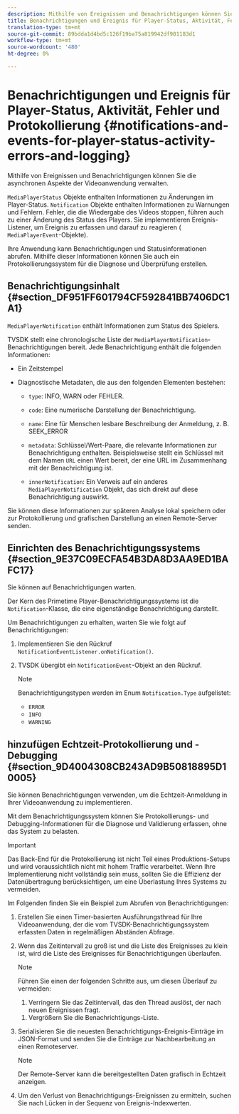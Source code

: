 ```yaml
---
description: Mithilfe von Ereignissen und Benachrichtigungen können Sie die asynchronen Aspekte der Videoanwendung verwalten.
title: Benachrichtigungen und Ereignis für Player-Status, Aktivität, Fehler und Protokollierung
translation-type: tm+mt
source-git-commit: 89bdda1d4bd5c126f19ba75a819942df901183d1
workflow-type: tm+mt
source-wordcount: '480'
ht-degree: 0%

---
```



# Benachrichtigungen und Ereignis für Player-Status, Aktivität, Fehler und Protokollierung {#notifications-and-events-for-player-status-activity-errors-and-logging}

Mithilfe von Ereignissen und Benachrichtigungen können Sie die asynchronen Aspekte der Videoanwendung verwalten.

`MediaPlayerStatus` Objekte enthalten Informationen zu Änderungen im Player-Status. `Notification` Objekte enthalten Informationen zu Warnungen und Fehlern. Fehler, die die Wiedergabe des Videos stoppen, führen auch zu einer Änderung des Status des Players. Sie implementieren Ereignis-Listener, um Ereignis zu erfassen und darauf zu reagieren ( `MediaPlayerEvent`-Objekte).

Ihre Anwendung kann Benachrichtigungen und Statusinformationen abrufen. Mithilfe dieser Informationen können Sie auch ein Protokollierungssystem für die Diagnose und Überprüfung erstellen.

## Benachrichtigungsinhalt {#section_DF951FF601794CF592841BB7406DC1A1}

`MediaPlayerNotification` enthält Informationen zum Status des Spielers.

TVSDK stellt eine chronologische Liste der `MediaPlayerNotification`-Benachrichtigungen bereit. Jede Benachrichtigung enthält die folgenden Informationen:

* Ein Zeitstempel
* Diagnostische Metadaten, die aus den folgenden Elementen bestehen:

   * `type`: INFO, WARN oder FEHLER.
   * `code`: Eine numerische Darstellung der Benachrichtigung.
   * `name`: Eine für Menschen lesbare Beschreibung der Anmeldung, z. B. SEEK_ERROR
   * `metadata`: Schlüssel/Wert-Paare, die relevante Informationen zur Benachrichtigung enthalten. Beispielsweise stellt ein Schlüssel mit dem Namen `URL` einen Wert bereit, der eine URL im Zusammenhang mit der Benachrichtigung ist.

   * `innerNotification`: Ein Verweis auf ein anderes  `MediaPlayerNotification` Objekt, das sich direkt auf diese Benachrichtigung auswirkt.

Sie können diese Informationen zur späteren Analyse lokal speichern oder zur Protokollierung und grafischen Darstellung an einen Remote-Server senden.

## Einrichten des Benachrichtigungssystems {#section_9E37C09ECFA54B3DA8D3AA9ED1BAFC17}

Sie können auf Benachrichtigungen warten.

Der Kern des Primetime Player-Benachrichtigungssystems ist die `Notification`-Klasse, die eine eigenständige Benachrichtigung darstellt.

Um Benachrichtigungen zu erhalten, warten Sie wie folgt auf Benachrichtigungen:

1. Implementieren Sie den Rückruf `NotificationEventListener.onNotification()`.
1. TVSDK übergibt ein `NotificationEvent`-Objekt an den Rückruf.

   >[!NOTE]
   >
   >Benachrichtigungstypen werden im Enum `Notification.Type` aufgelistet:

   * `ERROR`
   * `INFO`
   * `WARNING`

## hinzufügen Echtzeit-Protokollierung und -Debugging {#section_9D4004308CB243AD9B50818895D10005}

Sie können Benachrichtigungen verwenden, um die Echtzeit-Anmeldung in Ihrer Videoanwendung zu implementieren.

Mit dem Benachrichtigungssystem können Sie Protokollierungs- und Debugging-Informationen für die Diagnose und Validierung erfassen, ohne das System zu belasten.

>[!IMPORTANT]
>
>Das Back-End für die Protokollierung ist nicht Teil eines Produktions-Setups und wird voraussichtlich nicht mit hohem Traffic verarbeitet. Wenn Ihre Implementierung nicht vollständig sein muss, sollten Sie die Effizienz der Datenübertragung berücksichtigen, um eine Überlastung Ihres Systems zu vermeiden.

Im Folgenden finden Sie ein Beispiel zum Abrufen von Benachrichtigungen:

1. Erstellen Sie einen Timer-basierten Ausführungsthread für Ihre Videoanwendung, der die vom TVSDK-Benachrichtigungssystem erfassten Daten in regelmäßigen Abständen Abfrage.
1. Wenn das Zeitintervall zu groß ist und die Liste des Ereignisses zu klein ist, wird die Liste des Ereignisses für Benachrichtigungen überlaufen.

   >[!NOTE]
   >
   >Führen Sie einen der folgenden Schritte aus, um diesen Überlauf zu vermeiden:
   >
   >1. Verringern Sie das Zeitintervall, das den Thread auslöst, der nach neuen Ereignissen fragt.
      >
      >
   1. Vergrößern Sie die Benachrichtigungs-Liste.


1. Serialisieren Sie die neuesten Benachrichtigungs-Ereignis-Einträge im JSON-Format und senden Sie die Einträge zur Nachbearbeitung an einen Remoteserver.

   >[!NOTE]
   >
   >Der Remote-Server kann die bereitgestellten Daten grafisch in Echtzeit anzeigen.

1. Um den Verlust von Benachrichtigungs-Ereignissen zu ermitteln, suchen Sie nach Lücken in der Sequenz von Ereignis-Indexwerten.